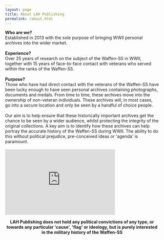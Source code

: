 ```yaml
---
layout: page
title: About LAH Publishing
permalink: /about.html
---
```

<p>
<b>Who are we?</b><br />
Established in 2013 with the sole purpose of bringing WWII personal archives into the wider market.<br /><br />
<b>Experience?</b><br />
Over 25 years of research on the subject of the Waffen-SS in WWII, together with 15 years of face-to-face contact with veterans who served within the ranks of the Waffen-SS.<br /><br />
<b>Purpose?</b><br />
Those who have had direct contact with the veterans of the Waffen-SS have been lucky enough to have seen personal archives containing photographs, documents and medals. From time to time, these archives move into the ownership of non-veteran individuals. These archives will, in most cases, go into a secure location and only be seen by a handful of choice people.<br /><br />
Our aim is to help ensure that these historically important archives get the chance to be seen by a wider audience, whilst protecting the integrity of the original collections. A key aim is to identify how these archives can help portray the accurate history of the Waffen-SS during WWII. The ability to do this without political prejudice, pre-conceived ideas or 'agenda' is paramount.<br /><br />
<iframe width="360" height="215" src="https://www.youtube.com/embed/FbFwxc8oPn8" frameborder="0" allow="accelerometer; autoplay; encrypted-media; gyroscope; picture-in-picture" class="center" allowfullscreen></iframe>
<center><b>LAH Publishing does not hold any political convictions of any type, or towards any particular 'cause', 'flag' or ideology, but is purely interested in the military history of the Waffen-SS</b></center>
</p>
